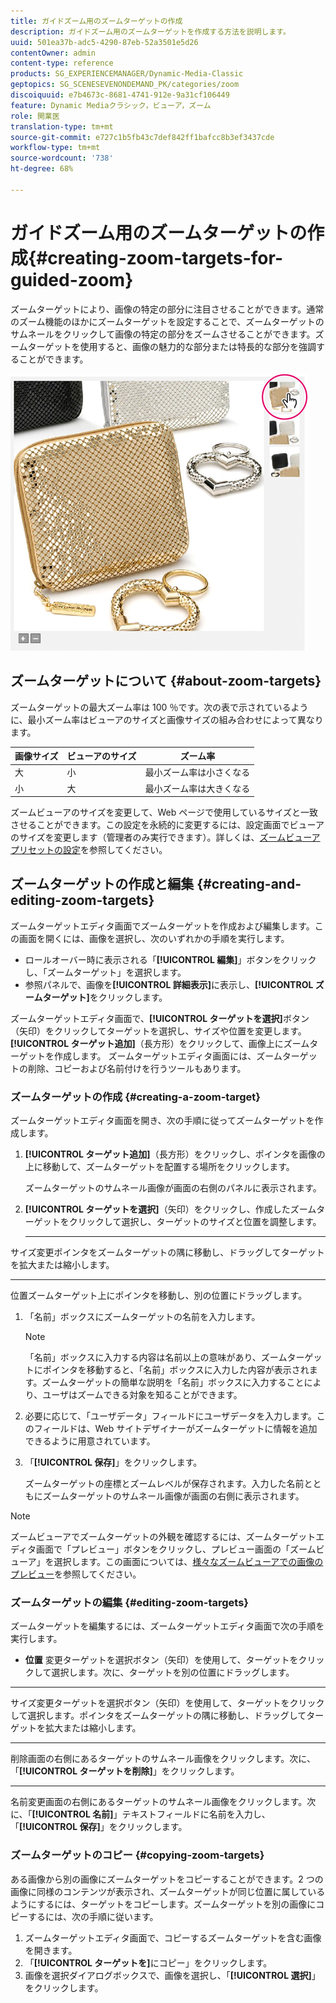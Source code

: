 ```yaml
---
title: ガイドズーム用のズームターゲットの作成
description: ガイドズーム用のズームターゲットを作成する方法を説明します。
uuid: 501ea37b-adc5-4290-87eb-52a3501e5d26
contentOwner: admin
content-type: reference
products: SG_EXPERIENCEMANAGER/Dynamic-Media-Classic
geptopics: SG_SCENESEVENONDEMAND_PK/categories/zoom
discoiquuid: e7b4673c-8681-4741-912e-9a31cf106449
feature: Dynamic Mediaクラシック，ビューア，ズーム
role: 開業医
translation-type: tm+mt
source-git-commit: e727c1b5fb43c7def842ff1bafcc8b3ef3437cde
workflow-type: tm+mt
source-wordcount: '738'
ht-degree: 68%

---
```



# ガイドズーム用のズームターゲットの作成{#creating-zoom-targets-for-guided-zoom}

ズームターゲットにより、画像の特定の部分に注目させることができます。通常のズーム機能のほかにズームターゲットを設定することで、ズームターゲットのサムネールをクリックして画像の特定の部分をズームさせることができます。ズームターゲットを使用すると、画像の魅力的な部分または特長的な部分を強調することができます。

![ガイドズーム用のズームターゲットの作成](/help/assets/zo_guided_zoom.png)

## ズームターゲットについて {#about-zoom-targets}

ズームターゲットの最大ズーム率は 100 ％です。次の表で示されているように、最小ズーム率はビューアのサイズと画像サイズの組み合わせによって異なります。

| 画像サイズ | ビューアのサイズ | ズーム率 |
|--- |--- |--- |
| 大 | 小 | 最小ズーム率は小さくなる |
| 小 | 大 | 最小ズーム率は大きくなる |

ズームビューアのサイズを変更して、Web ページで使用しているサイズと一致させることができます。この設定を永続的に変更するには、設定画面でビューアのサイズを変更します（管理者のみ実行できます）。詳しくは、[ズームビューアプリセットの設定](setting-zoom-viewer-presets.md#setting_up_zoom_viewer_presets)を参照してください。

## ズームターゲットの作成と編集  {#creating-and-editing-zoom-targets}

ズームターゲットエディタ画面でズームターゲットを作成および編集します。この画面を開くには、画像を選択し、次のいずれかの手順を実行します。

* ロールオーバー時に表示される「**[!UICONTROL 編集]**」ボタンをクリックし、「ズームターゲット」を選択します。
* 参照パネルで、画像を&#x200B;**[!UICONTROL 詳細表示]**&#x200B;に表示し、**[!UICONTROL ズームターゲット]**&#x200B;をクリックします。

ズームターゲットエディタ画面で、**[!UICONTROL ターゲットを選択]**&#x200B;ボタン（矢印）をクリックしてターゲットを選択し、サイズや位置を変更します。 **[!UICONTROL ターゲット追加]**（長方形）をクリックして、画像上にズームターゲットを作成します。 ズームターゲットエディタ画面には、ズームターゲットの削除、コピーおよび名前付けを行うツールもあります。

### ズームターゲットの作成  {#creating-a-zoom-target}

ズームターゲットエディタ画面を開き、次の手順に従ってズームターゲットを作成します。

1. **[!UICONTROL ターゲット追加]**（長方形）をクリックし、ポインタを画像の上に移動して、ズームターゲットを配置する場所をクリックします。

   ズームターゲットのサムネール画像が画面の右側のパネルに表示されます。

1. **[!UICONTROL ターゲットを選択]**（矢印）をクリックし、作成したズームターゲットをクリックして選択し、ターゲットのサイズと位置を調整します。

   * ****
サイズ変更ポインタをズームターゲットの隅に移動し、ドラッグしてターゲットを拡大または縮小します。

   * ****
位置ズームターゲット上にポインタを移動し、別の位置にドラッグします。

1. 「名前」ボックスにズームターゲットの名前を入力します。

   >[!NOTE]
   >
   >「名前」ボックスに入力する内容は名前以上の意味があり、ズームターゲットにポインタを移動すると、「名前」ボックスに入力した内容が表示されます。ズームターゲットの簡単な説明を「名前」ボックスに入力することにより、ユーザはズームできる対象を知ることができます。

1. 必要に応じて、「ユーザデータ」フィールドにユーザデータを入力します。このフィールドは、Web サイトデザイナーがズームターゲットに情報を追加できるように用意されています。
1. 「**[!UICONTROL 保存]**」をクリックします。

   ズームターゲットの座標とズームレベルが保存されます。入力した名前とともにズームターゲットのサムネール画像が画面の右側に表示されます。

>[!NOTE]
>
>ズームビューアでズームターゲットの外観を確認するには、ズームターゲットエディタ画面で「プレビュー」ボタンをクリックし、プレビュー画面の「ズームビューア」を選択します。この画面については、[様々なズームビューアでの画像のプレビュー](previewing-image-assets-different-zoom.md#previewing_image_assets_with_different_zoom_viewers)を参照してください。

### ズームターゲットの編集  {#editing-zoom-targets}

ズームターゲットを編集するには、ズームターゲットエディタ画面で次の手順を実行します。

* **位置**
変更ターゲットを選択ボタン（矢印）を使用して、ターゲットをクリックして選択します。次に、ターゲットを別の位置にドラッグします。

* ****
サイズ変更ターゲットを選択ボタン（矢印）を使用して、ターゲットをクリックして選択します。ポインタをズームターゲットの隅に移動し、ドラッグしてターゲットを拡大または縮小します。

* ****
削除画面の右側にあるターゲットのサムネール画像をクリックします。次に、「**[!UICONTROL ターゲットを削除]**」をクリックします。

* ****
名前変更画面の右側にあるターゲットのサムネール画像をクリックします。次に、「**[!UICONTROL 名前]**」テキストフィールドに名前を入力し、「**[!UICONTROL 保存]**」をクリックします。

### ズームターゲットのコピー {#copying-zoom-targets}

ある画像から別の画像にズームターゲットをコピーすることができます。2 つの画像に同様のコンテンツが表示され、ズームターゲットが同じ位置に属しているようにするには、ターゲットをコピーします。ズームターゲットを別の画像にコピーするには、次の手順に従います。

1. ズームターゲットエディタ画面で、コピーするズームターゲットを含む画像を開きます。
1. 「**[!UICONTROL ターゲットを]**&#x200B;にコピー」をクリックします。
1. 画像を選択ダイアログボックスで、画像を選択し、「**[!UICONTROL 選択]**」をクリックします。

